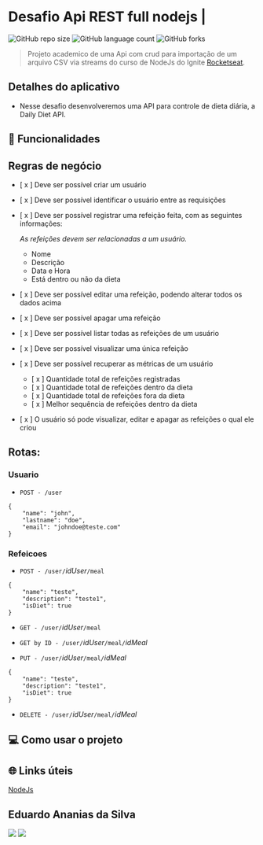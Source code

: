 # Desafio Api REST full nodejs |

![GitHub repo size](https://img.shields.io/github/repo-size/Du-devBR/desafio-api-restFull-nodejs)
![GitHub language count](https://img.shields.io/github/languages/count/Du-devBR/desafio-api-restFull-nodejs)
![GitHub forks](https://img.shields.io/github/forks/Du-devBR/desafio-api-restFull-nodejs)

> Projeto academico de uma Api com crud para importação de um arquivo CSV via streams do curso de NodeJs do Ignite [Rocketseat](http://app.ropcketseat.com.br).

## Detalhes do aplicativo

- Nesse desafio desenvolveremos uma API para controle de dieta diária, a Daily Diet API.

## 🚀 Funcionalidades



## Regras de negócio
- [ x ] Deve ser possível criar um usuário
- [ x ] Deve ser possível identificar o usuário entre as requisições
- [ x ] Deve ser possível registrar uma refeição feita, com as seguintes informações:

    *As refeições devem ser relacionadas a um usuário.*

    - Nome
    - Descrição
    - Data e Hora
    - Está dentro ou não da dieta
- [ x ] Deve ser possível editar uma refeição, podendo alterar todos os dados acima
- [ x ] Deve ser possível apagar uma refeição
- [ x ] Deve ser possível listar todas as refeições de um usuário
- [ x ] Deve ser possível visualizar uma única refeição
- [ x ] Deve ser possível recuperar as métricas de um usuário
    - [ x ] Quantidade total de refeições registradas
    - [ x ] Quantidade total de refeições dentro da dieta
    - [ x ] Quantidade total de refeições fora da dieta
    - [ x ] Melhor sequência de refeições dentro da dieta
- [ x ] O usuário só pode visualizar, editar e apagar as refeições o qual ele criou


## Rotas:

### Usuario
- `POST - /user`
```
{
	"name": "john",
	"lastname": "doe",
	"email": "johndoe@teste.com"
}
```
### Refeicoes

- `POST - /user/`*idUser*`/meal`
```
{
	"name": "teste",
	"description": "teste1",
	"isDiet": true
}
```

- `GET - /user/`*idUser*`/meal`

- `GET by ID - /user/`*idUser*`/meal/`*idMeal*` `

- `PUT - /user/`*idUser*`/meal/`*idMeal*` `
```
{
	"name": "teste",
	"description": "teste1",
	"isDiet": true
}
```
- `DELETE - /user/`*idUser*`/meal/`*idMeal*` `




## 💻 Como usar o projeto


## 🌐 Links úteis

[NodeJs](https://nodejs.org/en)

## Eduardo Ananias da Silva

[<img src="https://img.shields.io/badge/linkedin-%230077B5.svg?&style=for-the-badge&logo=linkedin&logoColor=white" />](https://www.linkedin.com/in/eduardo-ananias-29a53048/)
[<img src=" https://img.shields.io/badge/GitHub-100000?style=for-the-badge&logo=github&logoColor=white" />](https://github.com/Du-devBR)
